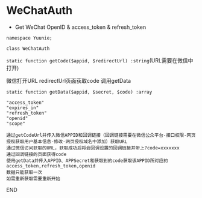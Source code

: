 # WeChatAuth
* Get WeChat OpenID &amp; access_token &amp; refresh_token


`namespace Yuunie;`

`class WeChatAuth`

`static function getCode($appid, $redirectUrl) :string`(URL需要在微信中打开)

微信打开URL
redirectUrl页面获取code
调用getData

`static function getData($appid, $secret, $code) :array`

```
"access_token"
"expires_in"
"refresh_token"
"openid"
"scope"
```

```
通过getCodeUrl并传入微信APPID和回调链接（回调链接需要在微信公众平台-接口权限-网页授权获取用户基本信息-修改-网页授权域名中添加）获取URL
通过微信访问获取的URL，获取成功后将会回调设置的回调链接并带上?code=xxxxxxx
通过回调链接的页面获得code
使用getData并传入APPID、APPSecret和获取到的code获取该APPID所对应的access_token,refresh_token,openid
数据只能获取一次
如需重新获取需要重新开始
```
END
